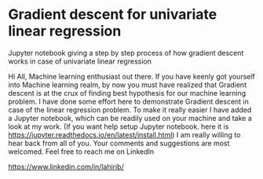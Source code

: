 # Gradient descent for univariate linear regression
Jupyter notebook giving a step by step process of how gradient descent works in case of univariate linear regression

Hi All, Machine learning enthusiast out there. If you have keenly got yourself into Machine learning realm, by now you must have realized that Gradient descent is at the crux of finding best hypothesis for our machine learning problem. I have done some effort here to demonstrate Gradient descent in case of the linear regression problem. To make it really easier I have added a Jupyter notebook, which can be readily used on your machine and take a look at my work. (If you want help setup Jupyter notebook. here it is https://jupyter.readthedocs.io/en/latest/install.html) I am really willing to hear back from all of you. Your comments and suggestions are most welcomed. Feel free to reach me on LinkedIn

https://www.linkedin.com/in/lahirib/

